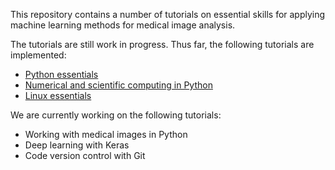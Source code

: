 This repository contains a number of tutorials on essential skills for applying machine learning methods for medical image analysis.

The tutorials are still work in progress. Thus far, the following tutorials are implemented:
* [Python essentials](python-essentials.md)
* [Numerical and scientific computing in Python](scientific-computing.md)
* [Linux essentials](linux-essentials.md)

We are currently working on the following tutorials:
* Working with medical images in Python
* Deep learning with Keras
* Code version control with Git
